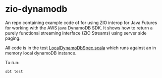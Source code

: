 # zio-dynamodb

An repo containing example code of for using ZIO interop for Java Futures for working with the AWS java DynamoDB SDK.
It shows how to return a purely functional streaming interface (ZIO Streams) using server side paging.

All code is in the test [LocalDynamoDbSpec.scala](src/test/scala/dynamodb/LocalDynamoDbSpec.scala) which runs against
an in memory local dynamoDB instance.

To run:

    sbt test    